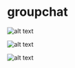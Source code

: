 # groupchat

![alt text](https://i.imgur.com/h5ERHLV.jpg)

![alt text](https://i.imgur.com/MUzb3n2.jpg)

![alt text](https://i.imgur.com/Lvw5ARH.jpg)
